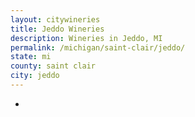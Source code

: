```yaml
---
layout: citywineries
title: Jeddo Wineries
description: Wineries in Jeddo, MI
permalink: /michigan/saint-clair/jeddo/
state: mi
county: saint clair
city: jeddo
---
```

-

